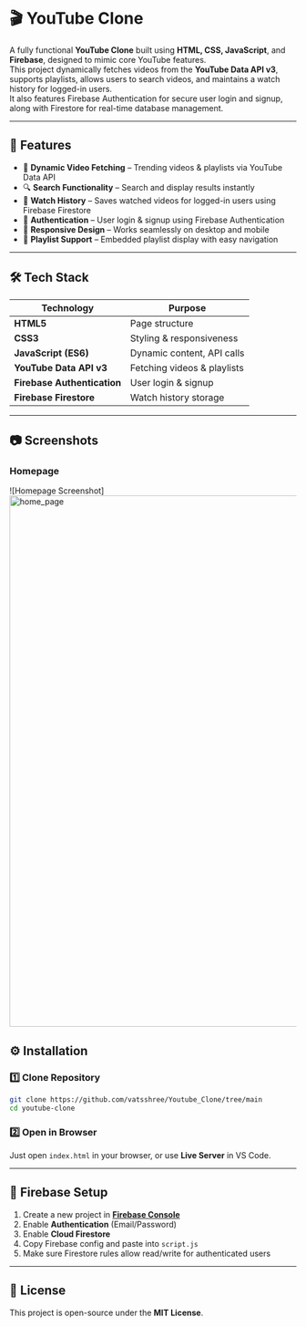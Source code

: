 # 🎬 YouTube Clone  

A fully functional **YouTube Clone** built using **HTML, CSS, JavaScript**, and **Firebase**, designed to mimic core YouTube features.  
This project dynamically fetches videos from the **YouTube Data API v3**, supports playlists, allows users to search videos, and maintains a watch history for logged-in users.  
It also features Firebase Authentication for secure user login and signup, along with Firestore for real-time database management.  

---

## 🚀 Features  
- 🎥 **Dynamic Video Fetching** – Trending videos & playlists via YouTube Data API  
- 🔍 **Search Functionality** – Search and display results instantly  
- 📜 **Watch History** – Saves watched videos for logged-in users using Firebase Firestore  
- 🔑 **Authentication** – User login & signup using Firebase Authentication  
- 📱 **Responsive Design** – Works seamlessly on desktop and mobile  
- 📂 **Playlist Support** – Embedded playlist display with easy navigation  

---

## 🛠️ Tech Stack  
| Technology      | Purpose |
|-----------------|---------|
| **HTML5**       | Page structure |
| **CSS3**        | Styling & responsiveness |
| **JavaScript (ES6)** | Dynamic content, API calls |
| **YouTube Data API v3** | Fetching videos & playlists |
| **Firebase Authentication** | User login & signup |
| **Firebase Firestore** | Watch history storage |

---

## 📷 Screenshots  
### Homepage  
![Homepage Screenshot]<img width="1919" height="932" alt="home_page" src="https://github.com/user-attachments/assets/de60d178-6794-47b6-8991-f4a7a4f06f81" />
  



## ⚙️ Installation  

### 1️⃣ Clone Repository  
```bash
git clone https://github.com/vatsshree/Youtube_Clone/tree/main
cd youtube-clone
```

### 2️⃣ Open in Browser  
Just open `index.html` in your browser, or use **Live Server** in VS Code.  

---

## 🔑 Firebase Setup  
1. Create a new project in **[Firebase Console](https://console.firebase.google.com/)**  
2. Enable **Authentication** (Email/Password)  
3. Enable **Cloud Firestore**  
4. Copy Firebase config and paste into `script.js`  
5. Make sure Firestore rules allow read/write for authenticated users  

---

## 📜 License  
This project is open-source under the **MIT License**.  
